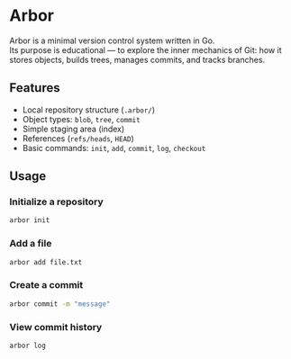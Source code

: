 # Arbor

Arbor is a minimal version control system written in Go.  
Its purpose is educational — to explore the inner mechanics of Git: how it stores objects, builds trees, manages commits, and tracks branches.

## Features
- Local repository structure (`.arbor/`)
- Object types: `blob`, `tree`, `commit`
- Simple staging area (index)
- References (`refs/heads`, `HEAD`)
- Basic commands: `init`, `add`, `commit`, `log`, `checkout`

## Usage

### Initialize a repository
```bash
arbor init
```

### Add a file
```bash
arbor add file.txt
```

### Create a commit
```bash
arbor commit -m "message"
```

### View commit history
```bash
arbor log
```